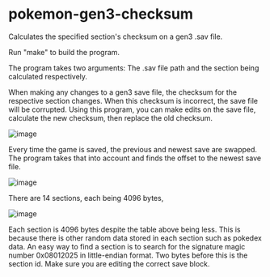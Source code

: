 # pokemon-gen3-checksum
Calculates the specified section's checksum on a gen3 .sav file.

Run "make" to build the program.

The program takes two arguments: The .sav file path and the section being calculated respectively.

When making any changes to a gen3 save file, the checksum for the respective section changes. When this checksum is incorrect, the save file will be corrupted. Using this program, you can make edits on the save file, calculate the new checksum, then replace the old checksum.

![image](https://github.com/TylerDVogt/pokemon-gen3-checksum/assets/89884480/7e2b073a-7411-4cbf-bced-143a5f52d907)

Every time the game is saved, the previous and newest save are swapped. The program takes that into account and finds the offset to the newest save file.

![image](https://github.com/TylerDVogt/pokemon-gen3-checksum/assets/89884480/49bcb410-da4b-4df0-96b1-b75dad52f565)

There are 14 sections, each being 4096 bytes,

![image](https://github.com/TylerDVogt/pokemon-gen3-checksum/assets/89884480/2cc2d029-9e95-4ee5-b2e8-4331275460d9)

Each section is 4096 bytes despite the table above being less. This is because there is other random data stored in each section such as pokedex data.
An easy way to find a section is to search for the signature magic number 0x08012025 in little-endian format. Two bytes before this is the section id. Make sure you are editing the correct save block.




